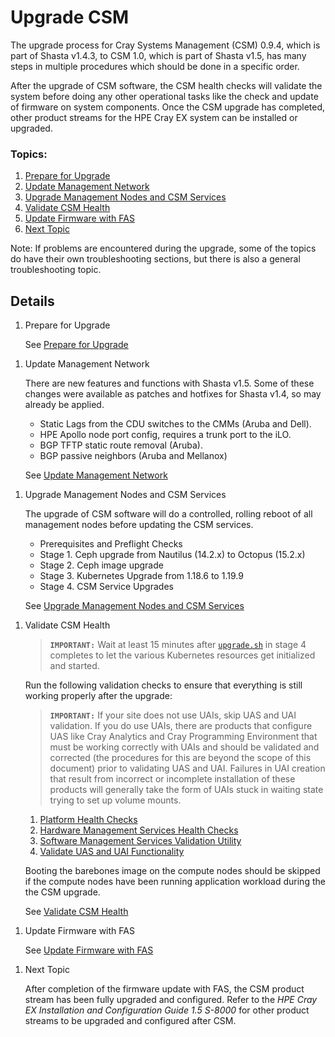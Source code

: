 # Upgrade CSM

The upgrade process for Cray Systems Management (CSM) 0.9.4, which is part of Shasta v1.4.3,
to CSM 1.0, which is part of Shasta v1.5, has many steps in multiple procedures which should be done in a 
specific order.

After the upgrade of CSM software, the CSM health checks will validate the system before doing any other operational
tasks like the check and update of firmware on system components. Once the CSM upgrade has completed, other 
product streams for the HPE Cray EX system can be installed or upgraded.

### Topics:

   1. [Prepare for Upgrade](#prepare_for_upgrade)
   1. [Update Management Network](#update_management_network)
   1. [Upgrade Management Nodes and CSM Services](#upgrade_management_nodes_csm_services)
   1. [Validate CSM Health](#validate_csm_health)
   1. [Update Firmware with FAS](#update_firmware_with_fas)
   1. [Next Topic](#next_topic)

Note: If problems are encountered during the upgrade, some of the topics do have their own troubleshooting
sections, but there is also a general troubleshooting topic.

## Details

<a name="prepare_for_upgrade"></a>
1. Prepare for Upgrade
      
   See [Prepare for Upgrade](prepare_for_upgrade.md)

<a name="update_management_network"></a>
1. Update Management Network 
      
   There are new features and functions with Shasta v1.5. Some of these changes were available as patches and hotfixes
   for Shasta v1.4, so may already be applied.
   * Static Lags from the CDU switches to the CMMs (Aruba and Dell).
   * HPE Apollo node port config, requires a trunk port to the iLO.
   * BGP TFTP static route removal (Aruba).
   * BGP passive neighbors (Aruba and Mellanox)

   See [Update Management Network](update_management_network.md)

<a name="upgrade_management_nodes_csm_services"></a>
1. Upgrade Management Nodes and CSM Services
      
   The upgrade of CSM software will do a controlled, rolling reboot of all management nodes before updating the CSM services.
   * Prerequisites and Preflight Checks
   * Stage 1. Ceph upgrade from Nautilus (14.2.x) to Octopus (15.2.x)
   * Stage 2. Ceph image upgrade
   * Stage 3. Kubernetes Upgrade from 1.18.6 to 1.19.9
   * Stage 4. CSM Service Upgrades

   See [Upgrade Management Nodes and CSM Services](1.0/README.md)

<a name="validate_csm_health"></a>
1. Validate CSM Health

   > **`IMPORTANT:`** Wait at least 15 minutes after 
   > [`upgrade.sh`](1.0/README.md#deploy-manifests) in stage 4 completes to let the various Kubernetes
   > resources get initialized and started.

   Run the following validation checks to ensure that everything is still working
   properly after the upgrade:

   > **`IMPORTANT:`** If your site does not use UAIs, skip UAS and UAI validation.  If you do use
   > UAIs, there are products that configure UAS like Cray Analytics and Cray Programming Environment that
   > must be working correctly with UAIs and should be validated and corrected (the procedures for this are
   > beyond the scope of this document) prior to validating UAS and UAI.  Failures in UAI creation that result
   > from incorrect or incomplete installation of these products will generally take the form of UAIs stuck in
   > waiting state trying to set up volume mounts.

   1. [Platform Health Checks](../operations/validate_csm_health.md#platform-health-checks)
   1. [Hardware Management Services Health Checks](../operations/validate_csm_health.md#hms-health-checks)
   1. [Software Management Services Validation Utility](../operations/validate_csm_health.md#sms-health-checks)
   1. [Validate UAS and UAI Functionality](../operations/validate_csm_health.md#uas-uai-validate)

   Booting the barebones image on the compute nodes should be skipped if the compute nodes have been running
   application workload during the the CSM upgrade.
      
   See [Validate CSM Health](../operations/validate_csm_health.md)

<a name="update_firmware_with_fas"></a>
1. Update Firmware with FAS
      
   See [Update Firmware with FAS](../operations/firmware/Update_Firmware_with_FAS.md)

<a name="next_topic"></a>
1. Next Topic

   After completion of the firmware update with FAS, the CSM product stream has been fully upgraded and
   configured. Refer to the _HPE Cray EX Installation and Configuration Guide 1.5 S-8000_ for other product streams
   to be upgraded and configured after CSM.
